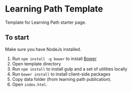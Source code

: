 Learning Path Template
======

Template for Learning Path starter page.

## To start

Make sure you have NodeJs installed.

1. Run `npm install -g bower` to install [Bower](http://bower.io/)
2. Open template directory
3. Run `npm install` to install gulp and a set of utilities locally
4. Run `bower install` to install client-side packages
5. Copy data folder (from learning path publication).
6. Open `index.html`.
